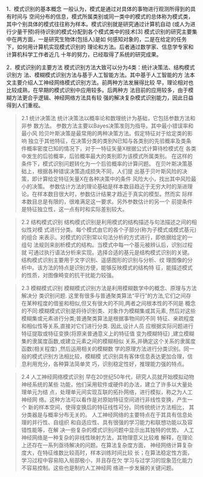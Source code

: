 1．模式识别的基本概念 一般认为，模式是通过对具体的事物进行观测所得到的具有时间与 空间分布的信息，模式所属类别或同一类中的模式的总体称为模式类， 其中个别具体的模式往往称为样本。模式识别就是研究通过计算机自动 (或人为进行少量干预)将待识别的模式分配到各个模式类中的技术[3] 模式识别的研究主要集中在两方面，一是研究生物体(包括人)是如 何感知对象的，二是在给定的任务下，如何用计算机实现模式识别的 理论和方法。后者通过数学家、信息学专家和计算机科学工作者近几 十年的努力，已经取得了系统的研究成果。

 2．模式识别的主要方法 模式识别方法大致可以分为4类：统计决策法、结构模式识别方 法、模糊模式识别方法与基于人工智能方法。其中基于人工智能的方 法本文主要介绍人工神经网络模式识别方法。前两种方法发展得比较 早，理论相对也比较成熟，在早期的模式识别中应用较多。后两种方 法目前的应用较多，由于模糊方法更合乎逻辑、神经网络方法具有较 强的解决复杂模式识别能力，因此日益得到人们重视。 

> 2.1 统计决策法 统计决策法以概率论和数理统计为基础，它包括参数方法和非参 数方法。 参数方法主要以Bayes决策准则为指导。其中最小错误率和最小风 险贝叶斯决策是最常用的两种决策方法。假定特征对于给定类的影响 独立于其他特征，在决策分类的类别N已知与各类别的先验概率及类条 件概率密度已知的情况下，对于一特征矢量X根据公式计算待检模式在 各类中发生的后验概率，后验概率最大的类别即为该模式所属类别。 在这样的条件下，模式识别问题转化为一个后验概率的计算问题。 在贝叶斯决策基础上，根据各种错误决策造成损失不同，人们提 出基于贝叶斯风险的决策，即计算给定特征矢量X在各种决策中的条件 风险大小，找出其中风险最小的决策。 参数估计方法的理论基础是样本数目趋近于无穷大时的渐进理 论。在样本数目很大时，参数估计结果才趋近于真实的模型。然而实 际样本数目总是有限的，很难满足这一要求。另外参数估计的另一个 前提条件是特征独立性，这一点有时和实际差别较大。

 > 2.2 结构模式识别 结构模式识别是利用模式的结构描述与句法描述之间的相似性对模 式进行分类。每个模式由它的各个子部分(称为子模式或模式基元)的组合 来表示。对模式的识别常以句法分析的方式进行，即依据给定的一组句 法规则来剖析模式的结构。当模式中每一个基元被辨认后，识别过程就 可通过执行语法分析来实现。选择合适的基元是结构模式识别的关键。 结构模式识别主要用于文字识别、遥感图形的识别与分析、纹 理图像的分析中。该方法的特点是识别方便，能够反映模式的结构特 征，能描述模式的性质，对图像畸变的抗干扰能力较强。

 > 2.3 模糊模式识别 模糊模式识别方法是利用模糊数学中的概念、原理与方法解决分 类识别问题. 这里有很多与普通聚类算法“平行”的方法,它们之间存 在某种程度的借鉴和相似,但又有很大的不同,两者之间根本性的不同是 概念的不同:模糊模式识别是将待识别类、对象作为模糊集或其元素, 然后对这些模糊集或元素进行分类;普通聚类算法是根据事物间的不同 特征、亲疏程度和相似性等关系,直接对它们进行分类. 因此,设计人员 应根据实际问题进行特征提取或特征变换(将原来普通意义上的特征值 变为模糊特征) ,建立模糊集的隶属度函数,或建立元素之间的模糊相似 关系,并确定这个关系的隶属度函数(相关程度) ,然后运用相关的模糊数 学的原理方法进行分类识别。同一般的模式识别方法相比较，模糊模 式识别具有客体信息表达更加合理，信息利用充分，各种算法简单灵 巧，识别稳定性好，推理能力强的特点。

 > 2.4 人工神经网络模式识别 早在20世纪50年代，研究人员就开始模拟动物神经系统的某些 功能，他们采用软件或硬件的办法，建立了许多以大量处理单元为结 点，处理单元间实现互联的拓扑网络，进行模拟，称之为人工神经网 络。这种方法可以看作是对原始特征空间进行非线性变换，产生一个 新的样本空间，使得变换后的特征线性可分。同传统统计方法相比， 其分类器是与概率分布无关的。 人工神经网络的主要特点在于其具有信息处理的并行性、自组织 和自适应性、具有很强的学习能力和联想功能以及容错性能等，在解 决一些复杂的模式识别问题中显示出其独特的优势。 人工神经网络是一种复杂的非线性映射方法，其物理意义比较难 解释，在理论上还存在一系列亟待解决的问题。在算法复杂度方面， 神经网络计算复杂度大，在特征维数比较高时，样本训练时间比较 长；在算法稳定性方面，学习过程中容易陷入局部极小，并且存在欠 学习与过学习的现象范化能力不容易控制。这些也是制约人工神经网 络进一步发展的关键问题。
